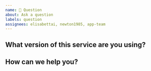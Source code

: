 ```yaml
---
name: 💬 Question
about: Ask a question
labels: question
assignees: elisabettai, newton1985, app-team
---
```


## What version of this service are you using?

<!--
Check in osparc UI: 
- Search for 'math' under SERVICES
- Open the info dialog 
- Copy& paste here the service KEY and VERSION. e.g. simcore/services/dynamic/jupyter-math 2.0.8
-->

## How can we help you?
